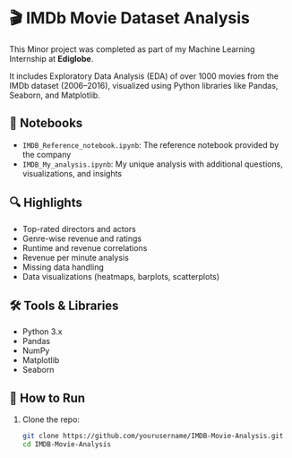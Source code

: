 # 🎬 IMDb Movie Dataset Analysis

This Minor project was completed as part of my Machine Learning Internship at **Ediglobe**.

It includes Exploratory Data Analysis (EDA) of over 1000 movies from the IMDb dataset (2006–2016), visualized using Python libraries like Pandas, Seaborn, and Matplotlib.

## 📌 Notebooks

- `IMDB_Reference_notebook.ipynb`: The reference notebook provided by the company
- `IMDB_My_analysis.ipynb`: My unique analysis with additional questions, visualizations, and insights

## 🔍 Highlights

- Top-rated directors and actors
- Genre-wise revenue and ratings
- Runtime and revenue correlations
- Revenue per minute analysis
- Missing data handling
- Data visualizations (heatmaps, barplots, scatterplots)

## 🛠️ Tools & Libraries

- Python 3.x
- Pandas
- NumPy
- Matplotlib
- Seaborn

## 🧪 How to Run

1. Clone the repo:
   ```bash
   git clone https://github.com/yourusername/IMDB-Movie-Analysis.git
   cd IMDB-Movie-Analysis
